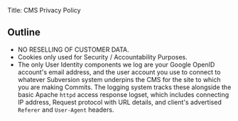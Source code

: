 Title: CMS Privacy Policy

## Outline

- NO RESELLING OF CUSTOMER DATA.
- Cookies only used for Security / Accountability Purposes.
- The only User Identity components we log are your Google OpenID account's email address, and the user account you use to connect to whatever Subversion system underpins the CMS for the site to which you are making Commits.  The logging system tracks these alongside the basic Apache `httpd` access response logset, which includes connecting IP address, Request protocol with URL details, and client's advertised `Referer` and  `User-Agent` headers.
